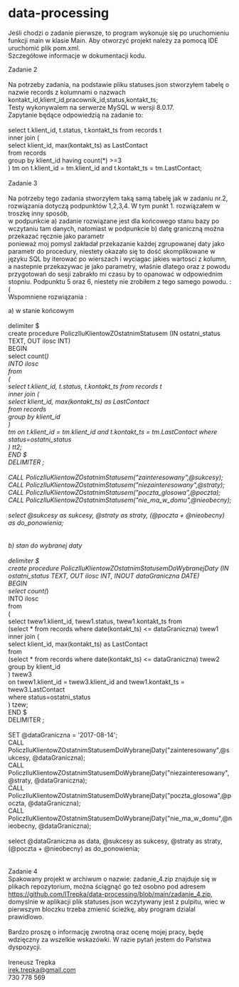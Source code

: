 # data-processing<br>
Jeśli chodzi o zadanie pierwsze, to program wykonuje się po uruchomieniu funkcji main w klasie Main. Aby otworzyć projekt należy za pomocą IDE uruchomić plik pom.xml.<br>
Szczegółowe informacje w dokumentacji kodu.


Zadanie 2<br>
<br>
Na potrzeby zadania, na podstawie pliku statuses.json stworzyłem tabelę o nazwie records z kolumnami o nazwach kontakt_id,klient_id,pracownik_id,status,kontakt_ts;<br>
Testy wykonywalem na serwerze MySQL w wersji 8.0.17.<br>
Zapytanie będące odpowiedzią na zadanie to: <br>
<br>
select t.klient_id, t.status, t.kontakt_ts from records t<br>
inner join (<br>
select klient_id, max(kontakt_ts) as LastContact<br>
from records<br>
group by klient_id having count(*) >=3<br>
) tm on t.klient_id = tm.klient_id and t.kontakt_ts = tm.LastContact;<br>
<br>
Zadanie 3<br>
<br>
Na potrzeby tego zadania stworzyłem taką samą tabelę jak w zadaniu nr.2, rozwiązania dotyczą podpunktów 1,2,3,4. W tym punkt 1. rozwiązałem w troszkę inny sposób,<br> 
w podpunkcie a) zadanie rozwiązane jest dla końcowego stanu bazy po wczytaniu tam danych, natomiast w podpunkcie b) datę graniczną można przekazać ręcznie jako parametr<br>
ponieważ moj pomysl zakładał przekazanie każdej zgrupowanej daty jako parametr do procedury, niestety okazało się to dość skomplikowane w języku SQL by iterować po wierszach i wyciagac jakies wartosci z kolumn,<br>
a nastepnie przekazywac je jako parametry, właśnie dlatego oraz z powodu przygotowań do sesji zabrakło mi czasu by to opanować w odpowiednim stopniu. Podpunktu 5 oraz 6, niestety nie zrobiłem z tego samego powodu. :(
<br>
Wspomniene rozwiązania : 

a) w stanie końcowym<br>
<br>
delimiter $<br>
create procedure PoliczIluKlientowZOstatnimStatusem (IN ostatni_status TEXT, OUT ilosc INT)<br>
BEGIN<br>
select count(*) <br>
INTO ilosc<br>
from <br>
(<br>
select t.klient_id, t.status, t.kontakt_ts from records t <br>
inner join (<br>
select klient_id, max(kontakt_ts) as LastContact<br>
from records<br>
group by klient_id<br>
) <br>
tm on t.klient_id = tm.klient_id and t.kontakt_ts = tm.LastContact where status=ostatni_status<br>
) tt2;<br>
END $<br>
DELIMITER ;<br>
<br>
CALL PoliczIluKlientowZOstatnimStatusem("zainteresowany",@sukcesy);<br>
CALL PoliczIluKlientowZOstatnimStatusem("niezainteresowany",@straty);<br>
CALL PoliczIluKlientowZOstatnimStatusem("poczta_glosowa",@poczta);<br>
CALL PoliczIluKlientowZOstatnimStatusem("nie_ma_w_domu",@nieobecny);<br>
<br>
select @sukcesy as sukcesy, @straty as straty, (@poczta + @nieobecny) as do_ponowienia;<br>
<br>
<br>
b) stan do wybranej daty<br>
<br>
delimiter $<br>
create procedure PoliczIluKlientowZOstatnimStatusemDoWybranejDaty (IN ostatni_status TEXT, OUT ilosc INT, INOUT dataGraniczna DATE)<br>
BEGIN<br>
select count(*) <br>
INTO ilosc<br>
from <br>
(<br>
select twew1.klient_id, twew1.status, twew1.kontakt_ts from <br>
(select * from records where date(kontakt_ts) <= dataGraniczna) twew1 <br>
inner join (<br>
select klient_id, max(kontakt_ts) as LastContact<br>
from <br>
(select * from records where date(kontakt_ts) <= dataGraniczna) twew2<br>
group by klient_id<br>
) twew3 <br>
on twew1.klient_id = twew3.klient_id and twew1.kontakt_ts = twew3.LastContact <br>
where status=ostatni_status<br>
) tzew;<br>
END $<br>
DELIMITER ;<br>
<br>
SET @dataGraniczna = '2017-08-14';<br>
CALL PoliczIluKlientowZOstatnimStatusemDoWybranejDaty("zainteresowany",@sukcesy, @dataGraniczna);<br>
CALL PoliczIluKlientowZOstatnimStatusemDoWybranejDaty("niezainteresowany",@straty, @dataGraniczna);<br>
CALL PoliczIluKlientowZOstatnimStatusemDoWybranejDaty("poczta_glosowa",@poczta, @dataGraniczna);<br>
CALL PoliczIluKlientowZOstatnimStatusemDoWybranejDaty("nie_ma_w_domu",@nieobecny, @dataGraniczna);<br>
<br>
select @dataGraniczna as data, @sukcesy as sukcesy, @straty as straty, (@poczta + @nieobecny) as do_ponowienia;<br>
<br>
<br>
Zadanie 4 
<br>
Spakowany projekt w archiwum o nazwie: zadanie_4.zip znajduje się w plikach repozytorium, można ściągnąć go też osobno pod adresem https://github.com/ITrepka/data-processing/blob/main/zadanie_4.zip, domyslnie w aplikacji plik statuses.json wczytywany jest z pulpitu, wiec w pierwszym bloczku trzeba zmienić ścieżkę, aby program dzialal prawidlowo.
<br>
<br>
Bardzo proszę o informację zwrotną oraz ocenę mojej pracy, będę wdzięczny za wszelkie wskazówki. W razie pytań jestem do Państwa dyspozycji.<br><br>
Ireneusz Trepka<br>
irek.trepka@gmail.com<br>
730 778 569

